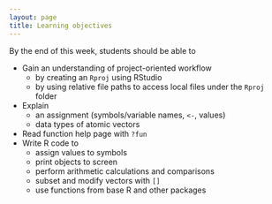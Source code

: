 ```yaml
---
layout: page
title: Learning objectives
---
```


By the end of this week, students should be able to

* Gain an understanding of project-oriented workflow
  * by creating an `Rproj` using RStudio
  * by using relative file paths to access local files under the `Rproj` folder
* Explain 
  + an assignment (symbols/variable names, `<-`, values)
  + data types of atomic vectors
* Read function help page with `?fun`
* Write R code to 
  + assign values to symbols
  + print objects to screen
  + perform arithmetic calculations and comparisons
  + subset and modify vectors with `[]`
  + use functions from base R and other packages
